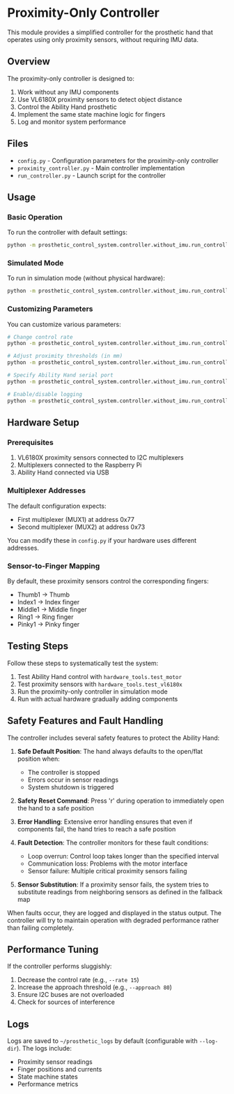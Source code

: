 # Proximity-Only Controller

This module provides a simplified controller for the prosthetic hand that operates using only proximity sensors, without requiring IMU data.

## Overview

The proximity-only controller is designed to:

1. Work without any IMU components
2. Use VL6180X proximity sensors to detect object distance
3. Control the Ability Hand prosthetic
4. Implement the same state machine logic for fingers
5. Log and monitor system performance

## Files

- `config.py` - Configuration parameters for the proximity-only controller
- `proximity_controller.py` - Main controller implementation
- `run_controller.py` - Launch script for the controller

## Usage

### Basic Operation

To run the controller with default settings:

```bash
python -m prosthetic_control_system.controller.without_imu.run_controller
```

### Simulated Mode

To run in simulation mode (without physical hardware):

```bash
python -m prosthetic_control_system.controller.without_imu.run_controller --simulate
```

### Customizing Parameters

You can customize various parameters:

```bash
# Change control rate
python -m prosthetic_control_system.controller.without_imu.run_controller --rate 30

# Adjust proximity thresholds (in mm)
python -m prosthetic_control_system.controller.without_imu.run_controller --approach 60 --contact 10

# Specify Ability Hand serial port
python -m prosthetic_control_system.controller.without_imu.run_controller --port /dev/ttyUSB0

# Enable/disable logging
python -m prosthetic_control_system.controller.without_imu.run_controller --no-logging
```

## Hardware Setup

### Prerequisites

1. VL6180X proximity sensors connected to I2C multiplexers
2. Multiplexers connected to the Raspberry Pi
3. Ability Hand connected via USB

### Multiplexer Addresses

The default configuration expects:
- First multiplexer (MUX1) at address 0x77
- Second multiplexer (MUX2) at address 0x73

You can modify these in `config.py` if your hardware uses different addresses.

### Sensor-to-Finger Mapping

By default, these proximity sensors control the corresponding fingers:
- Thumb1 → Thumb
- Index1 → Index finger
- Middle1 → Middle finger
- Ring1 → Ring finger
- Pinky1 → Pinky finger

## Testing Steps

Follow these steps to systematically test the system:

1. Test Ability Hand control with `hardware_tools.test_motor`
2. Test proximity sensors with `hardware_tools.test_vl6180x`
3. Run the proximity-only controller in simulation mode
4. Run with actual hardware gradually adding components

## Safety Features and Fault Handling

The controller includes several safety features to protect the Ability Hand:

1. **Safe Default Position**: The hand always defaults to the open/flat position when:
   - The controller is stopped
   - Errors occur in sensor readings
   - System shutdown is triggered

2. **Safety Reset Command**: Press 'r' during operation to immediately open the hand to a safe position

3. **Error Handling**: Extensive error handling ensures that even if components fail, the hand tries to reach a safe position

4. **Fault Detection**: The controller monitors for these fault conditions:
   - Loop overrun: Control loop takes longer than the specified interval
   - Communication loss: Problems with the motor interface
   - Sensor failure: Multiple critical proximity sensors failing

5. **Sensor Substitution**: If a proximity sensor fails, the system tries to substitute readings from neighboring sensors as defined in the fallback map

When faults occur, they are logged and displayed in the status output. The controller will try to maintain operation with degraded performance rather than failing completely.

## Performance Tuning

If the controller performs sluggishly:
1. Decrease the control rate (e.g., `--rate 15`)
2. Increase the approach threshold (e.g., `--approach 80`)
3. Ensure I2C buses are not overloaded
4. Check for sources of interference

## Logs

Logs are saved to `~/prosthetic_logs` by default (configurable with `--log-dir`).
The logs include:
- Proximity sensor readings
- Finger positions and currents
- State machine states
- Performance metrics